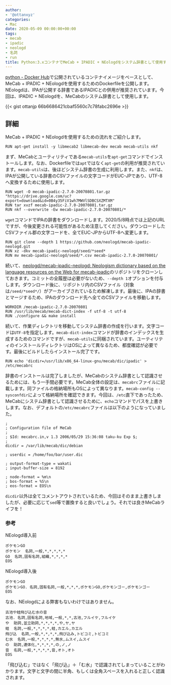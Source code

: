 ```yaml
---
author:
- '@ottanxyz'
categories:
- Mac
date: 2020-05-09 00:00:00+00:00
tags:
- mecab
- ipadic
- neologd
- 名詞
- run
title: Python:3.xコンテナでMeCab + IPADIC + NEologdをシステム辞書として使用するためのDockerfile
---
```


[python - Docker Hub](https://hub.docker.com/_/python)で公開されているコンテナイメージをベースとして、MeCab + IPADIC + NEologdを使用するためのDockerfileを公開します。NEologdは、IPAが公開する辞書であるIPADICとの併用が推奨されています。今回は、IPADIC + NEologdを、MeCabのシステム辞書として使用します。

{{< gist ottanjp 66b6686421cbaf5560c7c78fabc2696e >}}

## 詳細

MeCab + IPADIC + NEologdを使用するための流れをご紹介します。

```docker
RUN apt-get install -y libmecab2 libmecab-dev mecab mecab-utils nkf
```

まず、MeCabとユーティリティである`mecab-utils`を`apt-get`コマンドでインストールします。なお、Dockerfileでは`apt`ではなく`apt-get`の利用が推奨されています。`mecab-utils`は、後ほどシステム辞書の生成に利用します。また、`nkf`は、IPAが公開している辞書のCSVファイルの文字コードがEUC-JPであり、UTF-8へ変換するために使用します。

```docker
RUN wget -O mecab-ipadic-2.7.0-20070801.tar.gz "https://drive.google.com/uc?export=download&id=0B4y35FiV1wh7MWVlSDBCSXZMTXM"
RUN tar xvzf mecab-ipadic-2.7.0-20070801.tar.gz
RUN nkf --overwrite -Ew mecab-ipadic-2.7.0-20070801/*
```

`wget`コマンドでIPAの辞書をダウンロードします。2020/5/8時点では上記のURLですが、今後変更される可能性があるため注意してください。ダウンロードしたCSVファイル郡の文字コードを、全てEUC-JPからUTF-8へ変更します。

```docker
RUN git clone --depth 1 https://github.com/neologd/mecab-ipadic-neologd.git
RUN xz -dkv mecab-ipadic-neologd/seed/*seed*
RUN mv mecab-ipadic-neologd/seed/*.csv mecab-ipadic-2.7.0-20070801/
```

続いて、[neologd/mecab-ipadic-neologd: Neologism dictionary based on the language resources on the Web for mecab-ipadic](https://github.com/neologd/mecab-ipadic-neologd)のリポジトリをクローンしておきます。コミットの全履歴は必要がないため、`--depth 1`オプションを付与します。ダウンロード後に、リポジトリ内のCSVファイル（対象は`/seed/*seed*/`）がアーカイブされているため解凍します。最後に、IPAの辞書とマージするため、IPAのダウンロード先へ全てのCSVファイルを移動します。

```docker
WORKDIR /mecab-ipadic-2.7.0-20070801
RUN /usr/lib/mecab/mecab-dict-index -f utf-8 -t utf-8
RUN ./configure && make install
```

続いて、作業ディレクトリを移動してシステム辞書の作成を行います。文字コードは`UTF-8`を指定します。`mecab-dict-index`コマンドが辞書のインデックスを生成するためのコマンドですが、`mecab-utils`に同梱されています。ユーティリティのインストールディレクトリはOSによって異なるため、都度確認が必要です。最後にビルドしたらインストール完了です。

```docker
RUN echo 'dicdir=/usr/lib/x86_64-linux-gnu/mecab/dic/ipadic' > /etc/mecabrc
```

辞書のインストールは完了しましたが、MeCabのシステム辞書として認識させるためには、もう一手間必要です。MeCab全体の設定は、`mecabrc`ファイルに記載します。同ファイルの格納場所もOSによって異なります。`mecab-config --sysconfdir`によって格納場所を確認できます。今回は、`/etc`直下であったため、MeCabにシステム辞書として認識させるために、`echo`コマンドでパスを上書きします。なお、デフォルトの`/etc/mecabrc`ファイルは以下のようになっていました。

```text
;
; Configuration file of MeCab
;
; $Id: mecabrc.in,v 1.3 2006/05/29 15:36:08 taku-ku Exp $;
;
dicdir = /var/lib/mecab/dic/debian

; userdic = /home/foo/bar/user.dic

; output-format-type = wakati
; input-buffer-size = 8192

; node-format = %m\n
; bos-format = %S\n
; eos-format = EOS\n
```

`dicdir`以外は全てコメントアウトされているため、今回はそのまま上書きしましたが、必要に応じて`sed`等で置換すると良いでしょう。それでは良きMeCabライフを！

### 参考

NEologd導入前

```text
ポケモンGO
ポケモン  名詞,一般,*,*,*,*,*
GO  名詞,固有名詞,組織,*,*,*,*
EOS
```

NEologd導入後

```text
ポケモンGO
ポケモンGO. 名詞,固有名詞,一般,*,*,*,ポケモンGO,ポケモンゴー,ポケモンゴー
EOS
```

なお、NEologdによる弊害もないわけではありません。

```text
古池や蛙飛び込む水の音
古池. 名詞,固有名詞,地域,一般,*,*,古池,フルイケ,フルイケ
や  助詞,並立助詞,*,*,*,*,や,ヤ,ヤ
蛙  名詞,一般,*,*,*,*,蛙,カエル,カエル
飛び込  名詞,一般,*,*,*,*,飛び込み,トビコミ,トビコミ
む水  名詞,一般,*,*,*,*,無水,ムスイ,ムスイ
の  助詞,連体化,*,*,*,*,の,ノ,ノ
音  名詞,一般,*,*,*,*,音,オト,オト
EOS
```

「飛び込む」ではなく「飛び込」＋「む水」で認識されてしまっていることがわかります。文字と文字の間に半角、もしくは全角スペースを入れると正しく認識されます。
